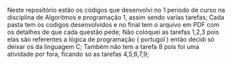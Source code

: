 Neste repositório estão os códigos que desenvolvi no 1 periodo de curso na disciplina de Algoritmos e programação 1, assim sendo varias tarefas;
Cada pasta tem os codigos desenvolvidos e no final tem o arquivo em PDF com os detalhes de que cada questão pede;
Não coloquei as tarefas 1,2,3 pois elas são referentes a lógica de programação ( portugol ) então decidi só deixar os da linguagem C;
Também não tem a tarefa 8 pois foi uma atividade por fora, ficando só as tarefas 4,5,6,7,9;
